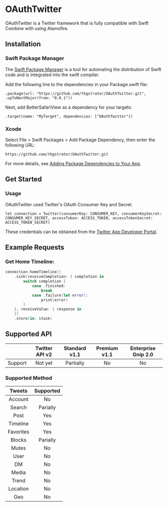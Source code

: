 # OAuthTwitter

OAuthTwitter is a Twitter framework that is fully compatible with Swift Combine with using Alamofire.

## Installation

### Swift Package Manager

The [Swift Package Manager](https://www.swift.org/package-manager/) is a tool for automating the distribution of Swift code and is integrated into the swift compiler.

Add the following line to the dependencies in your Package.swift file:

```
.package(url: "https://github.com/tkgstrator/OAuthTwitter.git", .upToNextMajor(from: "0.0.1"))
```

Next, add BetterSafariView as a dependency for your targets:

```
.target(name: "MyTarget", dependencies: ["OAuthTwitter"])
```

### Xcode

Select File > Swift Packages > Add Package Dependency, then enter the following URL:

```
https://github.com/tkgstrator/OAuthTwitter.git
```

For more details, see [Adding Package Dependencies to Your App](https://developer.apple.com/documentation/swift_packages/adding_package_dependencies_to_your_app).

## Get Started

### Usage

OAuthTwitter used Twitter's OAuth Consumer Key and Secret.

```
let connection = Twitter(consumerKey: CONSUMER_KEY, consumerKeySecret: CONSUMER_KEY_SECRET, accessToken: ACCESS_TOKEN, accessTokenSecret: ACCESS_TOKEN_SECRET)
```

These credentials can be obtained from the [Twitter App Developer Portal](https://developer.twitter.com/en/portal/).

## Example Requests

### Get Home Timeline:

```swift
connection.homeTimeline()
    .sink(receiveCompletion: { completion in
        switch completion {
            case .finished:
                break
            case .failure(let error):
                print(error)
        }
    }, receiveValue: { response in
    })
    .store(in: &task)
```

## Supported API

|         | Twitter API v2 | Standard v1.1 | Premium v1.1 | Enterprise Gnip 2.0 |
| :-----: | :------------: | :-----------: | :----------: | :-----------------: |
| Support |    Not yet     |   Partially   |      No      |         No          |

### Supported Method

|  Tweets   | Supported |
| :-------: | :-------: |
|  Account  |    No     |
|  Search   | Parially  |
|   Post    |    Yes    |
| Timeline  |    Yes    |
| Favorites |    Yes    |
|  Blocks   | Parially  |
|   Mutes   |    No     |
|   User    |    No     |
|    DM     |    No     |
|   Media   |    No     |
|   Trend   |    No     |
| Location  |    No     |
|    Geo    |    No     |

